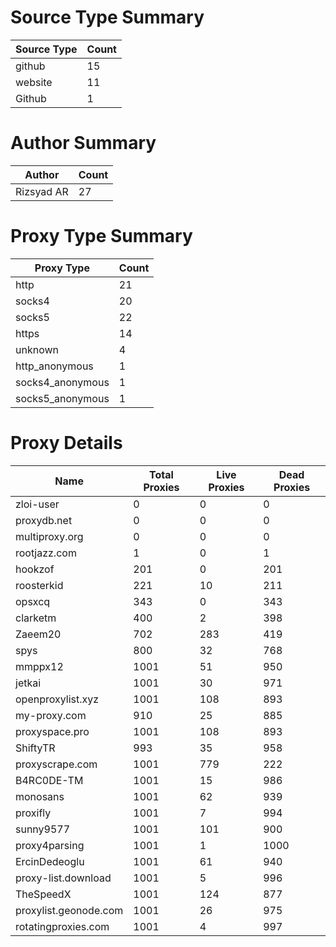 # Source Type Summary

| Source Type | Count |
|-------------|-------|
| github | 15 |
| website | 11 |
| Github | 1 |


# Author Summary

| Author | Count |
|--------|-------|
| Rizsyad AR | 27 |


# Proxy Type Summary

| Proxy Type | Count |
|------------|-------|
| http | 21 |
| socks4 | 20 |
| socks5 | 22 |
| https | 14 |
| unknown | 4 |
| http_anonymous | 1 |
| socks4_anonymous | 1 |
| socks5_anonymous | 1 |


# Proxy Details

| Name | Total Proxies | Live Proxies | Dead Proxies |
|------|---------------|--------------|---------------|
| zloi-user | 0 | 0 | 0 |
| proxydb.net | 0 | 0 | 0 |
| multiproxy.org | 0 | 0 | 0 |
| rootjazz.com | 1 | 0 | 1 |
| hookzof | 201 | 0 | 201 |
| roosterkid | 221 | 10 | 211 |
| opsxcq | 343 | 0 | 343 |
| clarketm | 400 | 2 | 398 |
| Zaeem20 | 702 | 283 | 419 |
| spys | 800 | 32 | 768 |
| mmppx12 | 1001 | 51 | 950 |
| jetkai | 1001 | 30 | 971 |
| openproxylist.xyz | 1001 | 108 | 893 |
| my-proxy.com | 910 | 25 | 885 |
| proxyspace.pro | 1001 | 108 | 893 |
| ShiftyTR | 993 | 35 | 958 |
| proxyscrape.com | 1001 | 779 | 222 |
| B4RC0DE-TM | 1001 | 15 | 986 |
| monosans | 1001 | 62 | 939 |
| proxifly | 1001 | 7 | 994 |
| sunny9577 | 1001 | 101 | 900 |
| proxy4parsing | 1001 | 1 | 1000 |
| ErcinDedeoglu | 1001 | 61 | 940 |
| proxy-list.download | 1001 | 5 | 996 |
| TheSpeedX | 1001 | 124 | 877 |
| proxylist.geonode.com | 1001 | 26 | 975 |
| rotatingproxies.com | 1001 | 4 | 997 |
